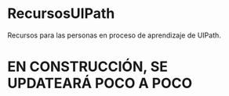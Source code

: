 # RecursosUIPath
Recursos para las personas en proceso de aprendizaje de UIPath.

# EN CONSTRUCCIÓN, SE UPDATEARÁ POCO A POCO
